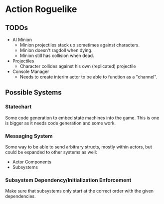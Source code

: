 ﻿# Action Roguelike

## TODOs

- AI Minion
  - Minion projectiles stack up sometimes against characters.
  - Minion doesn't ragdoll when dying.
  - Minion still has collision when dead.
- Projectiles
  - Character collides against his own (replicated) projectile
- Console Manager
  - Needs to create interim actor to be able to function as a "channel".

## Possible Systems

### Statechart

Some code generation to embed state machines into the game.
This is one is bigger as it needs code generation and some work.

### Messaging System

Some way to be able to send arbitrary structs, mostly within actors, but could be expanded  to
other systems as well:
- Actor Components
- Subsystems

### Subsystem Dependency/Initialization Enforcement

Make sure that subsystems only start at the correct order with the given dependencies.

